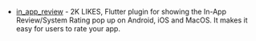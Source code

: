 - [in_app_review](https://pub.dev/packages/in_app_review) - 2K LIKES, Flutter plugin for showing the In-App Review/System Rating pop up on Android, iOS and MacOS. It makes it easy for users to rate your app.
